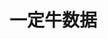 # 一定牛数据
<center>
<template>
   <iframe style="margin:0px 0px -0px -170px;" src="https://chart.ydniu.com/trend/kl12zj/" frameborder="1" hspace="550" vspace="150" width="1300px" height="1000px"></iframe>
</template>
</center>
